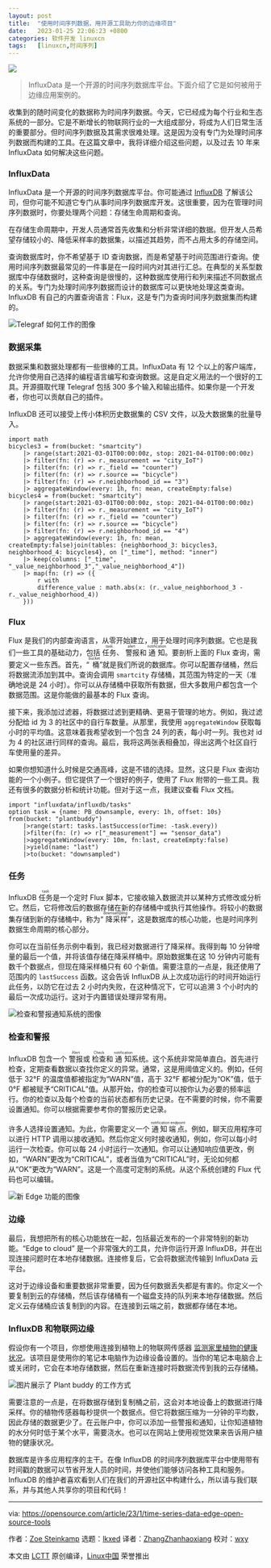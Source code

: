 ```yaml
---
layout: post
title:	"使用时间序列数据，用开源工具助力你的边缘项目"
date:	2023-01-25 22:06:23 +0800 
categories:	软件开发 linuxcn 
tags:	[linuxcn,时间序列]
---
```



![](/Asserts/Images//attachment/album/202301/25/220620ftlnqfm4og7q2j0z.jpg)



> 
> InfluxData 是一个开源的时间序列数据库平台。下面介绍了它是如何被用于边缘应用案例的。
> 
> 
> 


收集到的随时间变化的数据称为时间序列数据。今天，它已经成为每个行业和生态系统的一部分。它是不断增长的物联网行业的一大组成部分，将成为人们日常生活的重要部分。但时间序列数据及其需求很难处理。这是因为没有专门为处理时间序列数据而构建的工具。在这篇文章中，我将详细介绍这些问题，以及过去 10 年来 InfluxData 如何解决这些问题。


### InfluxData


InfluxData 是一个开源的时间序列数据库平台。你可能通过 [InfluxDB](https://opensource.com/article/17/8/influxdb-time-series-database-stack) 了解该公司，但你可能不知道它专门从事时间序列数据库开发。这很重要，因为在管理时间序列数据时，你要处理两个问题：存储生命周期和查询。


在存储生命周期中，开发人员通常首先收集和分析非常详细的数据。但开发人员希望存储较小的、降低采样率的数据集，以描述其趋势，而不占用太多的存储空间。


查询数据库时，你不希望基于 ID 查询数据，而是希望基于时间范围进行查询。使用时间序列数据最常见的一件事是在一段时间内对其进行汇总。在典型的关系型数据库中存储数据时，这种查询是很慢的，这种数据库使用行和列来描述不同数据点的关系。专门为处理时间序列数据而设计的数据库可以更快地处理这类查询。InfluxDB 有自己的内置查询语言：Flux，这是专门为查询时间序列数据集而构建的。


![Telegraf 如何工作的图像](/Asserts/Images//attachment/album/202301/25/220623qw6vvusgqimcqq5q.png)


### 数据采集


数据采集和数据处理都有一些很棒的工具。InfluxData 有 12 个以上的客户端库，允许你使用自己选择的编程语言编写和查询数据。这是自定义用法的一个很好的工具。开源摄取代理 Telegraf 包括 300 多个输入和输出插件。如果你是一个开发者，你也可以贡献自己的插件。


InfluxDB 还可以接受上传小体积历史数据集的 CSV 文件，以及大数据集的批量导入。



```
import math
bicycles3 = from(bucket: "smartcity")
    |> range(start:2021-03-01T00:00:00z, stop: 2021-04-01T00:00:00z)
    |> filter(fn: (r) => r._measurement == "city_IoT")
    |> filter(fn: (r) => r._field == "counter")
    |> filter(fn: (r) => r.source == "bicycle")
    |> filter(fn: (r) => r.neighborhood_id == "3")
    |> aggregateWindow(every: 1h, fn: mean, createEmpty:false)
bicycles4 = from(bucket: "smartcity")
    |> range(start:2021-03-01T00:00:00z, stop: 2021-04-01T00:00:00z)
    |> filter(fn: (r) => r._measurement == "city_IoT")
    |> filter(fn: (r) => r._field == "counter")
    |> filter(fn: (r) => r.source == "bicycle")
    |> filter(fn: (r) => r.neighborhood_id == "4")
    |> aggregateWindow(every: 1h, fn: mean, createEmpty:false)join(tables: {neighborhood_3: bicycles3, neighborhood_4: bicycles4}, on ["_time"], method: "inner")
    |> keep(columns: ["_time", "_value_neighborhood_3","_value_neighborhood_4"])
    |> map(fn: (r) => ({
        r with
        difference_value : math.abs(x: (r._value_neighborhood_3 - r._value_neighborhood_4))
    }))

```

### Flux


Flux 是我们的内部查询语言，从零开始建立，用于处理时间序列数据。它也是我们一些工具的基础动力，包括 <ruby> 任务 <rt>  task </rt></ruby>、<ruby> 警报 <rt>  alert </rt></ruby> 和 <ruby> 通知 <rt>  notification </rt></ruby>。要剖析上面的 Flux 查询，需要定义一些东西。首先，“<ruby> 桶 <rt>  bucket </rt></ruby>”就是我们所说的数据库。你可以配置存储桶，然后将数据流添加到其中。查询会调用 `smartcity` 存储桶，其范围为特定的一天（准确地说是 24 小时）。你可以从存储桶中获取所有数据，但大多数用户都包含一个数据范围。这是你能做的最基本的 Flux 查询。


接下来，我添加过滤器，将数据过滤到更精确、更易于管理的地方。例如，我过滤分配给 id 为 3 的社区中的自行车数量。从那里，我使用 `aggregateWindow` 获取每小时的平均值。这意味着我希望收到一个包含 24 列的表，每小时一列。我也对 id 为 4 的社区进行同样的查询。最后，我将这两张表相叠加，得出这两个社区自行车使用量的差异。


如果你想知道什么时候是交通高峰，这是不错的选择。显然，这只是 Flux 查询功能的一个小例子。但它提供了一个很好的例子，使用了 Flux 附带的一些工具。我还有很多的数据分析和统计功能。但对于这一点，我建议查看 Flux 文档。



```
import "influxdata/influxdb/tasks"
option task = {name: PB_downsample, every: 1h, offset: 10s}
from(bucket: "plantbuddy")
    |>range(start: tasks.lastSuccess(orTime: -task.every))
    |>filter(fn: (r) => r["_measurement"] == "sensor_data")
    |>aggregateWindow(every: 10m, fn:last, createEmpty:false)
    |>yield(name: "last")
    |>to(bucket: "downsampled")

```

### 任务


InfluxDB <ruby> 任务 <rt>  task </rt></ruby> 是一个定时 Flux 脚本，它接收输入数据流并以某种方式修改或分析它。然后，它将修改后的数据存储在新的存储桶中或执行其他操作。将较小的数据集存储到新的存储桶中，称为“<ruby> 降采样 <rt>  downsampling </rt></ruby>”，这是数据库的核心功能，也是时间序列数据生命周期的核心部分。


你可以在当前任务示例中看到，我已经对数据进行了降采样。我得到每 10 分钟增量的最后一个值，并将该值存储在降采样桶中。原始数据集在这 10 分钟内可能有数千个数据点，但现在降采样桶只有 60 个新值。需要注意的一点是，我还使用了范围内的 `lastSuccess` 函数。这会告诉 InfluxDB 从上次成功运行的时间开始运行此任务，以防它在过去 2 小时内失败，在这种情况下，它可以追溯 3 个小时内的最后一次成功运行。这对于内置错误处理非常有用。


![检查和警报通知系统的图像](/Asserts/Images//attachment/album/202301/25/220624j6fzs9m1spce66y6.png)


### 检查和警报


InfluxDB 包含一个 <ruby> 警报 <rt>  Alert </rt></ruby> 或 <ruby> 检查 <rt>  Check </rt></ruby> 和 <ruby> 通知 <rt>  notification </rt></ruby> 系统。这个系统非常简单直白。首先进行检查，定期查看数据以查找你定义的异常。通常，这是用阈值定义的。例如，任何低于 32°F 的温度值都被指定为“WARN”值，高于 32°F 都被分配为“OK”值，低于 0°F 都被赋予“CRITICAL”值。从那开始，你的检查可以按你认为必要的频率运行。你的检查以及每个检查的当前状态都有历史记录。在不需要的时候，你不需要设置通知。你可以根据需要参考你的警报历史记录。


许多人选择设置通知。为此，你需要定义一个 <ruby> 通知端点 <rt>  notification endpoint </rt></ruby>。例如，聊天应用程序可以进行 HTTP 调用以接收通知。然后你定义何时接收通知，例如，你可以每小时运行一次检查。你可以每 24 小时运行一次通知。你可以让通知响应值更改，例如，“WARN”更改为“CRITICAL”，或者当值为“CRITICAL”时，无论如何都从“OK”更改为“WARN”。这是一个高度可定制的系统。从这个系统创建的 Flux 代码也可以编辑。


![新 Edge 功能的图像](/Asserts/Images//attachment/album/202301/25/220625irgna92x524px4c0.png)


### 边缘


最后，我想把所有的核心功能放在一起，包括最近发布的一个非常特别的新功能。“Edge to cloud” 是一个非常强大的工具，允许你运行开源 InfluxDB，并在出现连接问题时在本地存储数据。连接修复后，它会将数据流传输到 InfluxData 云平台。


这对于边缘设备和重要数据非常重要，因为任何数据丢失都是有害的。你定义一个要复制到云的存储桶，然后该存储桶有一个磁盘支持的队列来本地存储数据。然后定义云存储桶应该复制到的内容。在连接到云端之前，数据都存储在本地。


### InfluxDB 和物联网边缘


假设你有一个项目，你想使用连接到植物上的物联网传感器 [监测家里植物的健康状况](https://opensource.com/article/22/5/plant-care)。该项目是使用你的笔记本电脑作为边缘设备设置的。当你的笔记本电脑合上或关闭时，它会在本地存储数据，然后在重新连接时将数据流传到我的云存储桶。


![图片展示了 Plant buddy 的工作方式](/Asserts/Images//attachment/album/202301/25/220626u0rqq4qmrz0poqq5.png)


需要注意的一点是，在将数据存储到复制桶之前，这会对本地设备上的数据进行降采样。你的植物传感器每秒提供一个数据点。但它将数据压缩为一分钟的平均数，因此存储的数据更少了。在云账户中，你可以添加一些警报和通知，让你知道植物的水分何时低于某个水平，需要浇水。也可以在网站上使用视觉效果来告诉用户植物的健康状况。


数据库是许多应用程序的主干。在像 InfluxDB 的时间序列数据库平台中使用带有时间戳的数据可以节省开发人员的时间，并使他们能够访问各种工具和服务。InfluxDB 的维护者喜欢看到人们在我们的开源社区中构建什么，所以请与我们联系，并与其他人共享你的项目和代码！




---


via: <https://opensource.com/article/23/1/time-series-data-edge-open-source-tools>


作者：[Zoe Steinkamp](https://opensource.com/users/zoesteinkamp) 选题：[lkxed](https://github.com/lkxed) 译者：[ZhangZhanhaoxiang](https://github.com/ZhangZhanhaoxiang) 校对：[wxy](https://github.com/wxy)


本文由 [LCTT](https://github.com/LCTT/TranslateProject) 原创编译，[Linux中国](https://linux.cn/) 荣誉推出
